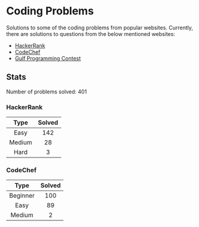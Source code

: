 # Coding Problems

Solutions to some of the coding problems from popular websites. Currently, there are solutions to questions from the below mentioned websites:
* [HackerRank](HackerRank "HackerRank")
* [CodeChef](CodeChef "CodeChef")
* [Gulf Programming Contest](Gulf%20Programming%20Contest "GPC")

## Stats

Number of problems solved: 401

### HackerRank

|Type|Solved|
|:---:|:---:|
|Easy|142|
|Medium|28|
|Hard|3|

### CodeChef

|Type|Solved|
|:---:|:---:|
|Beginner|100|
|Easy|89|
|Medium|2|